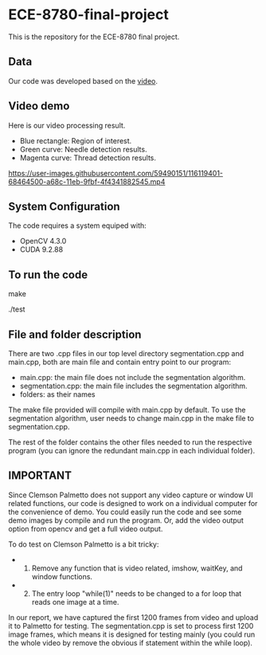 # ECE-8780-final-project

This is the repository for the ECE-8780 final project.

## Data 
Our code was developed based on the [video](https://drive.google.com/drive/folders/1zbkJxemim7m4imcDkOlHFMJZmctD_Pv4?usp=sharing).

## Video demo
Here is our video processing result.
- Blue rectangle: Region of interest.
- Green curve: Needle detection results.
- Magenta curve: Thread detection results.

https://user-images.githubusercontent.com/59490151/116119401-68464500-a68c-11eb-9fbf-4f4341882545.mp4



## System Configuration
The code requires a system equiped with:
- OpenCV 4.3.0
- CUDA 9.2.88

## To run the code
make

./test


## File and folder description
There are two .cpp files in our top level directory segmentation.cpp and main.cpp, both are main file and contain entry point to our program:
- main.cpp: the main file does not include the segmentation algorithm.
- segmentation.cpp: the main file includes the segmentation algorithm.
- folders: as their names

The make file provided will compile with main.cpp by default. To use the segmentation algorithm, user needs to change main.cpp in the make file to segmentation.cpp.


The rest of the folder contains the other files needed to run the respective program (you can ignore the redundant main.cpp in each individual folder).

## IMPORTANT
Since Clemson Palmetto does not support any video capture or window UI related functions, our code is designed to work on a individual computer for the convenience of demo. You could easily run the code and see some demo images by compile and run the program. Or, add the video output option from opencv and get a full video output.

To do test on Clemson Palmetto is a bit tricky:
- 1. Remove any function that is video related, imshow, waitKey, and window functions.
- 2. The entry loop "while(1)" needs to be changed to a for loop that reads one image at a time.

In our report, we have captured the first 1200 frames from video and upload it to Palmetto for testing. The segmentation.cpp is set to process first 1200 image frames, which means it is designed for testing mainly (you could run the whole video by remove the obvious if statement within the while loop). 




